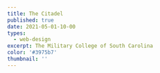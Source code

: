 ```yaml
---
title: The Citadel
published: true
date: 2021-05-01-10-00
types:
  - web-design
excerpt: The Military College of South Carolina
color: '#3975b7'
thumbnail: ''
---
```

